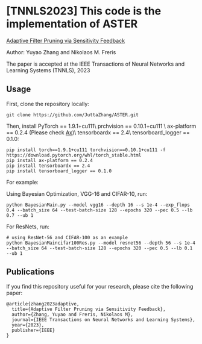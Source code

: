 # [TNNLS2023] This code is the implementation of ASTER
[Adaptive Filter Pruning via Sensitivity Feedback](https://ieeexplore.ieee.org/document/10064249)

Author: Yuyao Zhang and Nikolaos M. Freris

The paper is accepted at the IEEE Transactions of Neural Networks and Learning Systems (TNNLS), 2023


## Usage
First, clone the repository locally:
```
git clone https://github.com/JuttaZhang/ASTER.git
```
Then, install PyTorch == 1.9.1+cu111\\
prchvision == 0.10.1+cu111 \\
ax-platform == 0.2.4 (Please check [Ax](https://github.com/facebook/Ax))\\
tensorboardx == 2.4\\
tensorboard_logger == 0.1.0:
```
pip install torch==1.9.1+cu111 torchvision==0.10.1+cu111 -f https://download.pytorch.org/whl/torch_stable.html
pip install ax-platform == 0.2.4
pip install tensorboardx == 2.4
pip install tensorboard_logger == 0.1.0
```
For example:

Using Bayesian Optimization, VGG-16 and CIFAR-10, run:
```
python BayesianMain.py --model vgg16 --depth 16 --s 1e-4 --exp_flops 0.4 --batch_size 64 --test-batch-size 128 --epochs 320 --pec 0.5 --lb 0.7 --ub 1 
```

For ResNets, run:
```
# using ResNet-56 and CIFAR-100 as an example
python BayesianMaincifar100Res.py --model resnet56 --depth 56 --s 1e-4 --batch_size 64 --test-batch-size 128 --epochs 320 --pec 0.5 --lb 0.1 --ub 1 
```



## Publications
If you find this repository useful for your research, please cite the following paper:
```
@article{zhang2023adaptive,
  title={Adaptive Filter Pruning via Sensitivity Feedback},
  author={Zhang, Yuyao and Freris, Nikolaos M},
  journal={IEEE Transactions on Neural Networks and Learning Systems},
  year={2023},
  publisher={IEEE}
}
```
